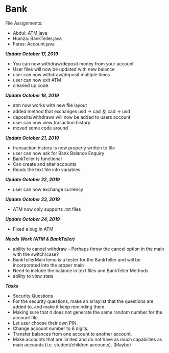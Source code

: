 # Bank


File Assignments:
- Abdul: ATM.java
- Humza: BankTeller.java
- Fares: Account.java

***Update October 17, 2019***
- You can now withdraw/deposit money from your account
- User files will now be updated with new balance
- user can now withdraw/deposit multiple times
- user can now exit ATM
- cleaned up code

***Update October 18, 2019***
- atm now works with new file layout
- added method that exchanges usd -> cad ＆ cad -> usd
- deposits/withdraws will now be added to users account
- user can now view trasaction history
- moved some code around

***Update October 21, 2019***
- transaction history is now properly written to file
- user can now ask for Bank Balance Enquiry
- BankTeller is functional
- Can create and alter accounts
- Reads the text file into variables.

***Update October 22, 2019***
- user can now exchange currency

***Update October 23, 2019***
- ATM now only supports .txt files

***Update October 24, 2019***
- Fixed a bug in ATM

***Needs Work (ATM & BankTeller)***
- ability to cancel withdraw - Perhaps throw the cancel option in the main with the switch/case?
- BankTellerMainTemo is a tester for the BankTeller and will be incorporated into the proper main
- Need to include the balance in text files and BankTeller Methods
- ability to view stats

***Tasks***
- Security Questions
 - For the security questions, make an arraylist that the questions are added to, and make it keep reminding them.
- Making sure that it does not generate the same random number for the account file.
- Let user choose their own PIN.
- Change account number to 6 digits.
- Transfer balances from one account to another account.
- Make accounts that are limited and do not have as much capabilites as main accounts (i.e. student/children accounts). (Maybe)



